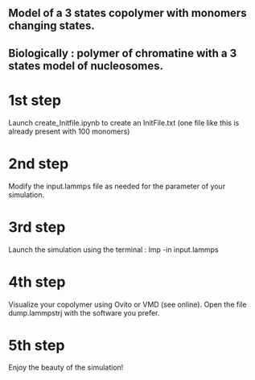 ## Model of a 3 states copolymer with monomers changing states.
## Biologically : polymer of chromatine with a 3 states model of nucleosomes.

# 1st step
Launch create_Initfile.ipynb to create an InitFile.txt (one file like this is already present with 100 monomers)

# 2nd step
Modify the input.lammps file as needed for the parameter of your simulation.

# 3rd step
Launch the simulation using the terminal : lmp -in input.lammps

# 4th step
Visualize your copolymer using Ovito or VMD (see online). Open the file dump.lammpstrj with the software you prefer.

# 5th step
Enjoy the beauty of the simulation!